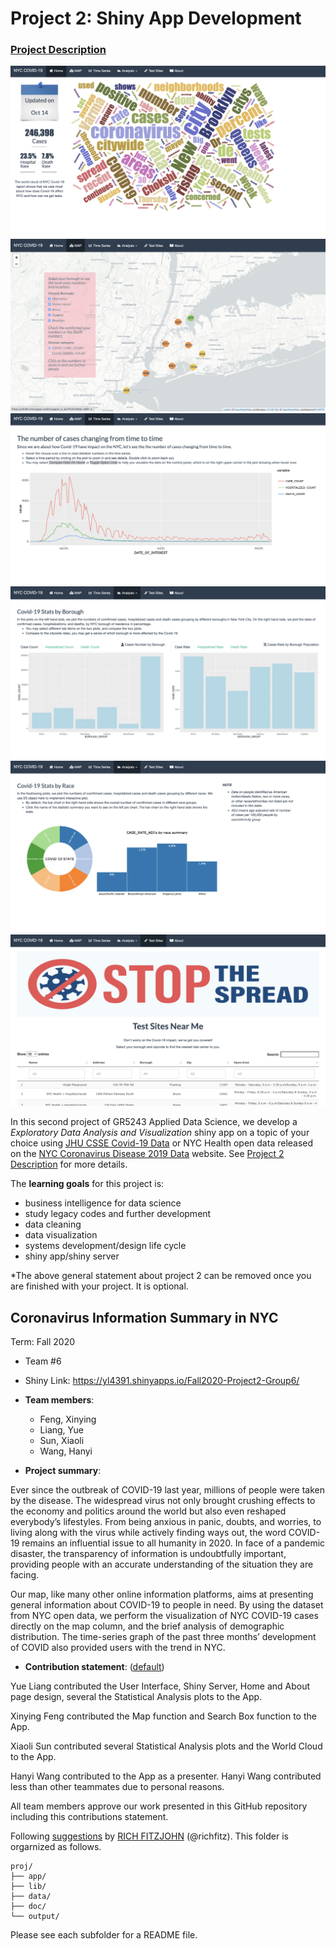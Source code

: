 # Project 2: Shiny App Development

### [Project Description](doc/project2_desc.md)

![screenshot](doc/figs/1.png)
![screenshot](doc/figs/2.png)
![screenshot](doc/figs/3.png)
![screenshot](doc/figs/4.png)
![screenshot](doc/figs/5.png)
![screenshot](doc/figs/6.png)


In this second project of GR5243 Applied Data Science, we develop a *Exploratory Data Analysis and Visualization* shiny app on a topic of your choice using [JHU CSSE Covid-19 Data](https://github.com/CSSEGISandData/COVID-19) or NYC Health open data released on the [NYC Coronavirus Disease 2019 Data](https://github.com/nychealth/coronavirus-data) website. See [Project 2 Description](doc/project2_desc.md) for more details.  

The **learning goals** for this project is:

- business intelligence for data science
- study legacy codes and further development
- data cleaning
- data visualization
- systems development/design life cycle
- shiny app/shiny server

*The above general statement about project 2 can be removed once you are finished with your project. It is optional.

## Coronavirus Information Summary in NYC
Term: Fall 2020

+ Team #6
+ Shiny Link: https://yl4391.shinyapps.io/Fall2020-Project2-Group6/

+ **Team members**:
	+ Feng, Xinying
	+ Liang, Yue
	+ Sun, Xiaoli
	+ Wang, Hanyi

+ **Project summary**:

Ever since the outbreak of COVID-19 last year, millions of people were taken by the disease. The widespread virus not only brought crushing effects to the economy and politics around the world but also even reshaped everybody’s lifestyles. From being anxious in panic, doubts, and worries, to living along with the virus while actively finding ways out, the word COVID-19 remains an influential issue to all humanity in 2020. In face of a pandemic disaster, the transparency of information is undoubtfully important, providing people with an accurate understanding of the situation they are facing.

Our map, like many other online information platforms, aims at presenting general information about COVID-19 to people in need. By using the dataset from NYC open data, we perform the visualization of NYC COVID-19 cases directly on the map column, and the brief analysis of demographic distribution. The time-series graph of the past three months’ development of COVID also provided users with the trend in NYC.

+ **Contribution statement**: ([default](doc/a_note_on_contributions.md)) 

Yue Liang contributed the User Interface, Shiny Server, Home and About page design, several the Statistical Analysis plots to the App.

Xinying Feng contributed the Map function and Search Box function to the App.

Xiaoli Sun contributed several Statistical Analysis plots and the World Cloud to the App.

Hanyi Wang contributed to the App as a presenter. Hanyi Wang contributed less than other teammates due to personal reasons.

All team members approve our work presented in this GitHub repository including this contributions statement.

Following [suggestions](http://nicercode.github.io/blog/2013-04-05-projects/) by [RICH FITZJOHN](http://nicercode.github.io/about/#Team) (@richfitz). This folder is orgarnized as follows.

```
proj/
├── app/
├── lib/
├── data/
├── doc/
└── output/
```

Please see each subfolder for a README file.


